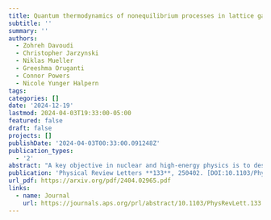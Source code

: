 ```yaml
---
title: Quantum thermodynamics of nonequilibrium processes in lattice gauge theories
subtitle: ''
summary: ''
authors:
  - Zohreh Davoudi
  - Christopher Jarzynski
  - Niklas Mueller
  - Greeshma Oruganti
  - Connor Powers
  - Nicole Yunger Halpern
tags:
categories: []
date: '2024-12-19'
lastmod: 2024-04-03T19:33:00-05:00
featured: false
draft: false
projects: []
publishDate: '2024-04-03T00:33:00.091248Z'
publication_types:
  - '2'
abstract: "A key objective in nuclear and high-energy physics is to describe nonequilibrium dynamics of matter, e.g., in the early Universe and in particle colliders, starting from the standard model of particle physics. Classical computing methods, via the framework of lattice gauge theory, have experienced limited success in this mission. Quantum simulation of lattice gauge theories holds promise for overcoming computational limitations. Because of local constraints (Gauss’s laws), lattice gauge theories have an intricate Hilbert-space structure. This structure complicates the definition of thermodynamic properties of systems coupled to reservoirs during equilibrium and nonequilibrium processes. We show how to define thermodynamic quantities such as work and heat using strong-coupling thermodynamics, a framework that has recently burgeoned within the field of quantum thermodynamics. Our definitions suit instantaneous quenches, simple nonequilibrium processes undertaken in quantum simulators. To illustrate our framework, we compute the work and heat exchanged during a quench in a lattice gauge theory coupled to matter in dimensions. The thermodynamic quantities, as functions of the quench parameter, evidence a phase transition. For general thermal states, we derive a simple relation between a quantum many-body system’s entanglement Hamiltonian, measurable with quantum-information-processing tools, and the Hamiltonian of mean force, used to define strong-coupling thermodynamic quantities."
publication: 'Physical Review Letters **133**, 250402. [DOI:10.1103/PhysRevLett.133.250402](https://doi.org/10.1103/PhysRevLett.133.250402)'
url_pdf: https://arxiv.org/pdf/2404.02965.pdf
links:
  - name: Journal
    url: https://journals.aps.org/prl/abstract/10.1103/PhysRevLett.133.250402
---
```

